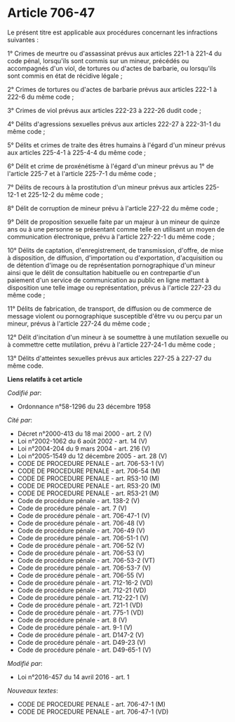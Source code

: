 # Article 706-47

Le présent titre est applicable aux procédures concernant les infractions suivantes : 

1° Crimes de meurtre ou d'assassinat prévus aux articles 221-1 à 221-4 du code pénal, lorsqu'ils sont commis sur un mineur,
précédés ou accompagnés d'un viol, de tortures ou d'actes de barbarie, ou lorsqu'ils sont commis en état de récidive
légale ; 

2° Crimes de tortures ou d'actes de barbarie prévus aux articles 222-1 à 222-6 du même code ; 

3° Crimes de viol prévus aux articles 222-23 à 222-26 dudit code ; 

4° Délits d'agressions sexuelles prévus aux articles 222-27 à 222-31-1 du même code ; 

5° Délits et crimes de traite des êtres humains à l'égard d'un mineur prévus aux articles 225-4-1 à 225-4-4 du même code ; 

6° Délit et crime de proxénétisme à l'égard d'un mineur prévus au 1° de l'article 225-7 et à l'article 225-7-1 du même
code ; 

7° Délits de recours à la prostitution d'un mineur prévus aux articles 225-12-1 et 225-12-2 du même code ; 

8° Délit de corruption de mineur prévu à l'article 227-22 du même code ; 

9° Délit de proposition sexuelle faite par un majeur à un mineur de quinze ans ou à une personne se présentant comme telle en
utilisant un moyen de communication électronique, prévu à l'article 227-22-1 du même code ; 

10° Délits de captation, d'enregistrement, de transmission, d'offre, de mise à disposition, de diffusion, d'importation ou
d'exportation, d'acquisition ou de détention d'image ou de représentation pornographique d'un mineur ainsi que le délit de
consultation habituelle ou en contrepartie d'un paiement d'un service de communication au public en ligne mettant à
disposition une telle image ou représentation, prévus à l'article 227-23 du même code ; 

11° Délits de fabrication, de transport, de diffusion ou de commerce de message violent ou pornographique susceptible d'être
vu ou perçu par un mineur, prévus à l'article 227-24 du même code ; 

12° Délit d'incitation d'un mineur à se soumettre à une mutilation sexuelle ou à commettre cette mutilation, prévu à
l'article 227-24-1 du même code ; 

13° Délits d'atteintes sexuelles prévus aux articles 227-25 à 227-27 du même code.

**Liens relatifs à cet article**

_Codifié par_:

  - Ordonnance n°58-1296 du 23 décembre 1958

_Cité par_:

  - Décret n°2000-413 du 18 mai 2000 - art. 2 (V)
  - Loi n°2002-1062 du 6 août 2002 - art. 14 (V)
  - Loi n°2004-204 du 9 mars 2004 - art. 216 (V)
  - Loi n°2005-1549 du 12 décembre 2005 - art. 28 (V)
  - CODE DE PROCEDURE PENALE - art. 706-53-1 (V)
  - CODE DE PROCEDURE PENALE - art. 706-54 (M)
  - CODE DE PROCEDURE PENALE - art. R53-10 (M)
  - CODE DE PROCEDURE PENALE - art. R53-20 (M)
  - CODE DE PROCEDURE PENALE - art. R53-21 (M)
  - Code de procédure pénale - art. 138-2 (V)
  - Code de procédure pénale - art. 7 (V)
  - Code de procédure pénale - art. 706-47-1 (V)
  - Code de procédure pénale - art. 706-48 (V)
  - Code de procédure pénale - art. 706-49 (V)
  - Code de procédure pénale - art. 706-51-1 (V)
  - Code de procédure pénale - art. 706-52 (V)
  - Code de procédure pénale - art. 706-53 (V)
  - Code de procédure pénale - art. 706-53-2 (VT)
  - Code de procédure pénale - art. 706-53-7 (V)
  - Code de procédure pénale - art. 706-55 (V)
  - Code de procédure pénale - art. 712-16-2 (VD)
  - Code de procédure pénale - art. 712-21 (VD)
  - Code de procédure pénale - art. 712-22-1 (V)
  - Code de procédure pénale - art. 721-1 (VD)
  - Code de procédure pénale - art. 775-1 (VD)
  - Code de procédure pénale - art. 8 (V)
  - Code de procédure pénale - art. 9-1 (V)
  - Code de procédure pénale - art. D147-2 (V)
  - Code de procédure pénale - art. D49-23 (V)
  - Code de procédure pénale - art. D49-65-1 (V)

_Modifié par_:

  - Loi n°2016-457 du 14 avril 2016 - art. 1

_Nouveaux textes_:

  - CODE DE PROCEDURE PENALE - art. 706-47-1 (M)
  - CODE DE PROCEDURE PENALE - art. 706-47-1 (VD)
